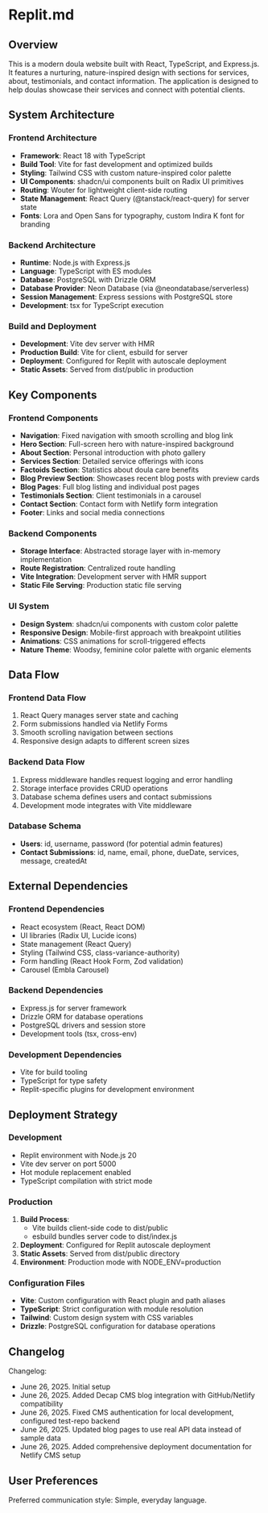 # Replit.md

## Overview

This is a modern doula website built with React, TypeScript, and Express.js. It features a nurturing, nature-inspired design with sections for services, about, testimonials, and contact information. The application is designed to help doulas showcase their services and connect with potential clients.

## System Architecture

### Frontend Architecture
- **Framework**: React 18 with TypeScript
- **Build Tool**: Vite for fast development and optimized builds
- **Styling**: Tailwind CSS with custom nature-inspired color palette
- **UI Components**: shadcn/ui components built on Radix UI primitives
- **Routing**: Wouter for lightweight client-side routing
- **State Management**: React Query (@tanstack/react-query) for server state
- **Fonts**: Lora and Open Sans for typography, custom Indira K font for branding

### Backend Architecture
- **Runtime**: Node.js with Express.js
- **Language**: TypeScript with ES modules
- **Database**: PostgreSQL with Drizzle ORM
- **Database Provider**: Neon Database (via @neondatabase/serverless)
- **Session Management**: Express sessions with PostgreSQL store
- **Development**: tsx for TypeScript execution

### Build and Deployment
- **Development**: Vite dev server with HMR
- **Production Build**: Vite for client, esbuild for server
- **Deployment**: Configured for Replit with autoscale deployment
- **Static Assets**: Served from dist/public in production

## Key Components

### Frontend Components
- **Navigation**: Fixed navigation with smooth scrolling and blog link
- **Hero Section**: Full-screen hero with nature-inspired background
- **About Section**: Personal introduction with photo gallery
- **Services Section**: Detailed service offerings with icons
- **Factoids Section**: Statistics about doula care benefits
- **Blog Preview Section**: Showcases recent blog posts with preview cards
- **Blog Pages**: Full blog listing and individual post pages
- **Testimonials Section**: Client testimonials in a carousel
- **Contact Section**: Contact form with Netlify form integration
- **Footer**: Links and social media connections

### Backend Components
- **Storage Interface**: Abstracted storage layer with in-memory implementation
- **Route Registration**: Centralized route handling
- **Vite Integration**: Development server with HMR support
- **Static File Serving**: Production static file serving

### UI System
- **Design System**: shadcn/ui components with custom color palette
- **Responsive Design**: Mobile-first approach with breakpoint utilities
- **Animations**: CSS animations for scroll-triggered effects
- **Nature Theme**: Woodsy, feminine color palette with organic elements

## Data Flow

### Frontend Data Flow
1. React Query manages server state and caching
2. Form submissions handled via Netlify Forms
3. Smooth scrolling navigation between sections
4. Responsive design adapts to different screen sizes

### Backend Data Flow
1. Express middleware handles request logging and error handling
2. Storage interface provides CRUD operations
3. Database schema defines users and contact submissions
4. Development mode integrates with Vite middleware

### Database Schema
- **Users**: id, username, password (for potential admin features)
- **Contact Submissions**: id, name, email, phone, dueDate, services, message, createdAt

## External Dependencies

### Frontend Dependencies
- React ecosystem (React, React DOM)
- UI libraries (Radix UI, Lucide icons)
- State management (React Query)
- Styling (Tailwind CSS, class-variance-authority)
- Form handling (React Hook Form, Zod validation)
- Carousel (Embla Carousel)

### Backend Dependencies
- Express.js for server framework
- Drizzle ORM for database operations
- PostgreSQL drivers and session store
- Development tools (tsx, cross-env)

### Development Dependencies
- Vite for build tooling
- TypeScript for type safety
- Replit-specific plugins for development environment

## Deployment Strategy

### Development
- Replit environment with Node.js 20
- Vite dev server on port 5000
- Hot module replacement enabled
- TypeScript compilation with strict mode

### Production
1. **Build Process**: 
   - Vite builds client-side code to dist/public
   - esbuild bundles server code to dist/index.js
2. **Deployment**: Configured for Replit autoscale deployment
3. **Static Assets**: Served from dist/public directory
4. **Environment**: Production mode with NODE_ENV=production

### Configuration Files
- **Vite**: Custom configuration with React plugin and path aliases
- **TypeScript**: Strict configuration with module resolution
- **Tailwind**: Custom design system with CSS variables
- **Drizzle**: PostgreSQL configuration for database operations

## Changelog

Changelog:
- June 26, 2025. Initial setup
- June 26, 2025. Added Decap CMS blog integration with GitHub/Netlify compatibility
- June 26, 2025. Fixed CMS authentication for local development, configured test-repo backend
- June 26, 2025. Updated blog pages to use real API data instead of sample data
- June 26, 2025. Added comprehensive deployment documentation for Netlify CMS setup

## User Preferences

Preferred communication style: Simple, everyday language.